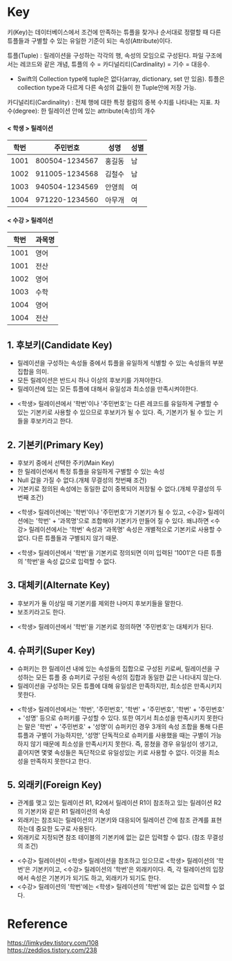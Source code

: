 # Key

키(Key)는 데이터베이스에서 조건에 만족하는 튜플을 찾거나 순서대로 정렬할 때 다른 튜플들과 구별할 수 있는 유일한 기준이 되는 속성(Attribute)이다. 

튜플(Tuple) : 릴레이션을 구성하는 각각의 행, 속성의 모임으로 구성된다. 파일 구조에서는 레코드와 같은 개념, 튜플의 수 = 카디널리티(Cardinality) = 기수 = 대응수. 

* Swift의 Collection type에 tuple은 없다(array, dictionary, set 만 있음). 튜플은 collection type과 다르게 다른 속성의 값들이 한 Tuple안에 저장 가능.

카디널리티(Cardinality) : 전체 행에 대한 특정 컬럼의 중복 수치를 나타내는 지표.
차수(degree): 한 릴레이션 안에 있는 attribute(속성)의 개수

#### < 학생 > 릴레이션
|학번|주민번호|성명|성별|
|------|---|---|---|
|1001|800504-1234567|홍길동|남|
|1002|911005-1234568|김철수|남|
|1003|940504-1234569|안영희|여|
|1004|971220-1234560|아무개|여|

#### < 수강 > 릴레이션
|학번|과목명|
|------|---|
|1001|영어|
|1001|전산|
|1002|영어|
|1003|수학|
|1004|영어|
|1004|전산|

## 1. 후보키(Candidate Key)
  - 릴레이션을 구성하는 속성들 중에서 튜플을 유일하게 식별할 수 있는 속성들의 부분집합을 의미.
  - 모든 릴레이션은 반드시 하나 이상의 후보키를 가져야한다.
  - 릴레이션에 있는 모든 튜플에 대해서 유일성과 최소성을 만족시켜야한다.

* <학생> 릴레이션에서 '학번'이나 '주민번호'는 다른 레코드를 유일하게 구별할 수 있는 기본키로 사용할 수 있으므로 후보키가 될 수 있다. 즉, 기본키가 될 수 있는 키들을 후보키라고 한다.

## 2. 기본키(Primary Key)
  - 후보키 중에서 선택한 주키(Main Key)
  - 한 릴레이션에서 특정 튜플을 유일하게 구별할 수 있는 속성
  - Null 값을 가질 수 없다.(개체 무결성의 첫번째 조건)
  - 기본키로 정의된 속성에는 동일한 값이 중복되어 저장될 수 없다.(개체 무결성의 두번째 조건)

* <학생> 릴레이션에는 '학번'이나 '주민번호'가 기본키가 될 수 있고, <수강> 릴레이션에는 '학번' + '과목명'으로 조합해야 기본키가 만들어 질 수 있다. 왜냐하면 <수강> 릴레이션에서는 '학번' 속성과 '과목명' 속성은 개별적으로 기본키로 사용할 수 없다. 다른 튜플들과 구별되지 않기 때문.

* <학생> 릴레이션에서 '학번'을 기본키로 정의되면 이미 입력된 '1001'은 다른 튜플의 '학번'을 속성 값으로 입력할 수 없다.

## 3. 대체키(Alternate Key)
  - 후보키가 둘 이상일 때 기본키를 제외한 나머지 후보키들을 말한다.
  - 보조키라고도 한다.

* <학생> 릴레이션에서 '학번'을 기본키로 정의하면 '주민번호'는 대체키가 된다.

## 4. 슈퍼키(Super Key)
  - 슈퍼키는 한 릴레이션 내에 있는 속성들의 집합으로 구성된 키로써, 릴레이션을 구성하는 모든 튜플 중 슈퍼키로 구성된 속성의 집합과 동일한 값은 나타내지 않는다.
  - 릴레이션을 구성하는 모든 튜플에 대해 유일성은 만족하지만, 최소성은 만족시키지 못한다.

* <학생> 릴레이션에서는 '학번', '주민번호', '학번' + '주민번호', '학번' + '주민번호' + '성명' 등으로 슈퍼키를 구성할 수 있다. 또한 여기서 최소성을 만족시키지 못한다는 말은 '학번' + '주민번호' + '성명'이 슈퍼키인 경우 3개의 속성 조합을 통해 다른 튜플과 구별이 가능하지만, '성명' 단독적으로 슈퍼키를 사용했을 때는 구별이 가능하지 않기 때문에 최소성을 만족시키지 못한다. 즉, 뭉쳤을 경우 유일성이 생기고, 흩어지면 몇몇 속성들은 독단적으로 유일성있는 키로 사용할 수 없다. 이것을 최소성을 만족하지 못한다고 한다.

## 5. 외래키(Foreign Key)
  - 관계를 맺고 있는 릴레이션 R1, R2에서 릴레이션 R1이 참조하고 있는 릴레이션 R2의 기본키와 같은 R1 릴레이션의 속성
  - 외래키는 참조되는 릴레이션의 기본키와 대응되어 릴레이션 간에 참조 관계를 표현하는데 중요한 도구로 사용된다.
  - 외래키로 지정되면 참조 테이블의 기본키에 없는 값은 입력할 수 없다. (참조 무결성의 조건)

* <수강> 릴레이션이 <학생> 릴레이션을 참조하고 있으므로 <학생> 릴레이션의 '학번'은 기본키이고, <수강> 릴레이션의 '학번'은 외래키이다. 즉, 각 릴레이션의 입장에서 속성은 기본키가 되기도 하고, 외래키가 되기도 한다.
* <수강> 릴레이션의 '학번'에는 <학생> 릴레이션의 '학번'에 없는 값은 입력할 수 없다.  
  
  
  
# Reference
  https://limkydev.tistory.com/108  
  https://zeddios.tistory.com/238  
  














